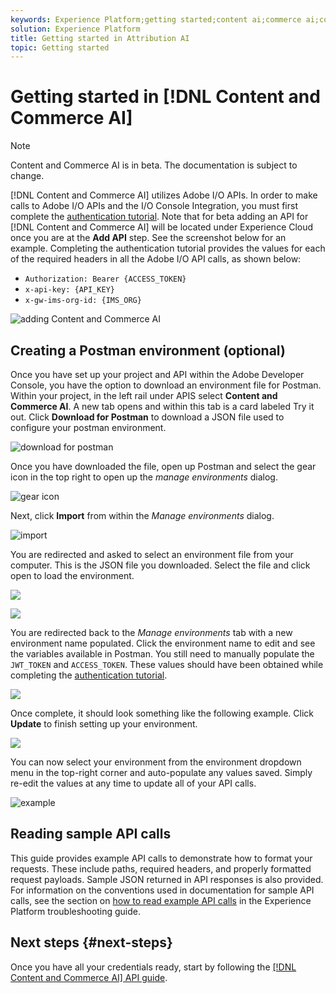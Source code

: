 ```yaml
---
keywords: Experience Platform;getting started;content ai;commerce ai;content and commerce ai
solution: Experience Platform
title: Getting started in Attribution AI
topic: Getting started  
---
```


# Getting started in [!DNL Content and Commerce AI]

>[!NOTE]
>
>Content and Commerce AI is in beta. The documentation is subject to change.

[!DNL Content and Commerce AI] utilizes Adobe I/O APIs. In order to make calls to Adobe I/O APIs and the I/O Console Integration, you must first complete the [authentication tutorial](../../tutorials/authentication.md). Note that for beta adding an API for [!DNL Content and Commerce AI] will be located under Experience Cloud once you are at the **Add API** step. See the screenshot below for an example. Completing the authentication tutorial provides the values for each of the required headers in all the Adobe I/O API calls, as shown below:

- `Authorization: Bearer {ACCESS_TOKEN}`
- `x-api-key: {API_KEY}`
- `x-gw-ims-org-id: {IMS_ORG}`

![adding Content and Commerce AI](./images/add-api.png)

## Creating a Postman environment (optional)

Once you have set up your project and API within the Adobe Developer Console, you have the option to download an environment file for Postman. Within your project, in the left rail under APIS select **Content and Commerce AI**. A new tab opens and within this tab is a card labeled Try it out. Click **Download for Postman** to download a JSON file used to configure your postman environment.

![download for postman](./images/add-to-postman.png)

Once you have downloaded the file, open up Postman and select the gear icon in the top right to open up the *manage environments* dialog. 

![gear icon](./images/select-gear-icon.png)

Next, click **Import** from within the *Manage environments* dialog.

![import](./images/import.png)

You are redirected and asked to select an environment file from your computer. This is the JSON file you downloaded. Select the file and click open to load the environment.

![](./images/choose-your-file.png)

![](./images/click-open.png)

You are redirected back to the *Manage environments* tab with a new environment name populated. Click the environment name to edit and see the variables available in Postman. You still need to manually populate the `JWT_TOKEN` and `ACCESS_TOKEN`. These values should have been obtained while completing the [authentication tutorial](../../tutorials/authentication.md).

![](./images/re-direct.png)

Once complete, it should look something like the following example. Click **Update** to finish setting up your environment.

![](./images/final-environment.png)

You can now select your environment from the environment dropdown menu in the top-right corner and auto-populate any values saved. Simply re-edit the values at any time to update all of your API calls.

![example](./images/select-environment.png)

## Reading sample API calls

This guide provides example API calls to demonstrate how to format your requests. These include paths, required headers, and properly formatted request payloads. Sample JSON returned in API responses is also provided. For information on the conventions used in documentation for sample API calls, see the section on [how to read example API calls](../../landing/troubleshooting.md) in the Experience Platform troubleshooting guide.

## Next steps {#next-steps}

Once you have all your credentials ready, start by following the [[!DNL Content and Commerce AI] API guide](./api/color-extraction.md). 